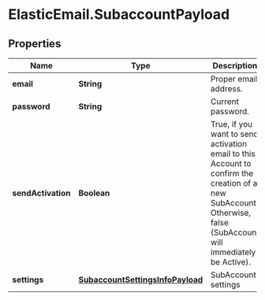 # ElasticEmail.SubaccountPayload

## Properties

Name | Type | Description | Notes
------------ | ------------- | ------------- | -------------
**email** | **String** | Proper email address. | [optional] 
**password** | **String** | Current password. | [optional] 
**sendActivation** | **Boolean** | True, if you want to send activation email to this Account to confirm the creation of a new SubAccount. Otherwise, false (SubAccount will immediately be Active). | [optional] 
**settings** | [**SubaccountSettingsInfoPayload**](SubaccountSettingsInfoPayload.md) | SubAccount settings | [optional] 


